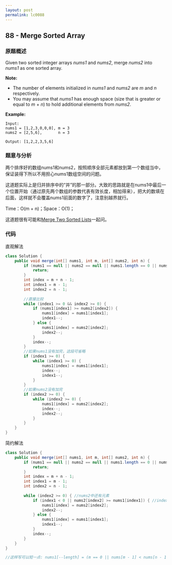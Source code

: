 ```yaml
---
layout: post
permalink: lc0088
---
```


## 88 - Merge Sorted Array

### 原题概述

Given two sorted integer arrays _nums1_ and _nums2_, merge _nums2_ into _nums1_ as one sorted array.

**Note:**

* The number of elements initialized in _nums1_ and _nums2_ are _m_ and _n_ respectively.
* You may assume that _nums1_ has enough space \(size that is greater or equal to _m_ + _n_\) to hold additional elements from _nums2_.

**Example:**

```text
Input:
nums1 = [1,2,3,0,0,0], m = 3
nums2 = [2,5,6],       n = 3

Output: [1,2,2,3,5,6]
```

### 题意与分析

两个排序好的数组nums1和nums2，按照顺序全部元素都放到第一个数组当中，保证装得下所以不用担心nums1数组空间的问题。

这道题实际上是归并排序中的“并”的那一部分。大致的思路就是在nums1中最后一个位置开始（通过原先两个数组的参数代表有效长度，相加得来），把大的数填在后面，这样就不会覆盖nums1前面的数字了，注意别越界就行。

Time：O\(m + n\)；Space：O\(1\)；

这道题很有可能和[Merge Two Sorted Lists](https://guilindev.gitbook.io/interview/leetcode/ji-chu-shu-ju-jie-gou-zai-suan-fa-zhong-de-ying-yong/linkedlist/he-bing-liang-ge-you-xu-lie-biao)一起问。

### 代码

直观解法

```java
class Solution {
    public void merge(int[] nums1, int m, int[] nums2, int n) {
        if (nums1 == null || nums2 == null || nums1.length == 0 || nums2.length == 0) {
            return;
        }
        int index = m + n - 1;
        int index1 = m - 1;
        int index2 = n - 1;
        
        //直接比较
        while (index1 >= 0 && index2 >= 0) {
            if (nums1[index1] >= nums2[index2]) {
                nums1[index] = nums1[index1];
                index1--;
            } else {
                nums1[index] = nums2[index2];
                index2--;
            }
            index--;
        }
        //如果nums1没有加完，这段可省略
        if (index1 >= 0) {
            while (index1 >= 0) {
                nums1[index] = nums1[index1];
                index--;
                index1--;
            }
        }
        //如果nums2没有加完
        if (index2 >= 0) {
            while (index2 >= 0) {
                nums1[index] = nums2[index2];
                index--;
                index2--;
            }
        }
    }
}
```

简约解法

```java
class Solution {
    public void merge(int[] nums1, int m, int[] nums2, int n) {
        if (nums1 == null || nums2 == null || nums1.length == 0 || nums2.length == 0) {
            return;
        }
        int index = m + n - 1;
        int index1 = m - 1;
        int index2 = n - 1;
        
        while (index2 >= 0) { //nums2中还有元素
            if (index1 < 0 || nums2[index2] >= nums1[index1]) { //index1 < 0 表示nums1中的元素已经比较完了
                nums1[index] = nums2[index2];
                index2--;
            } else {
                nums1[index] = nums1[index1];
                index1--;
            }
            index--;
        }
    }
}

//这样写可以短一点: nums1[--length] = (m == 0 || nums[m - 1] < nums[n - 1]) ? nums2[--n] : nums1[--m];可读性为0
```

